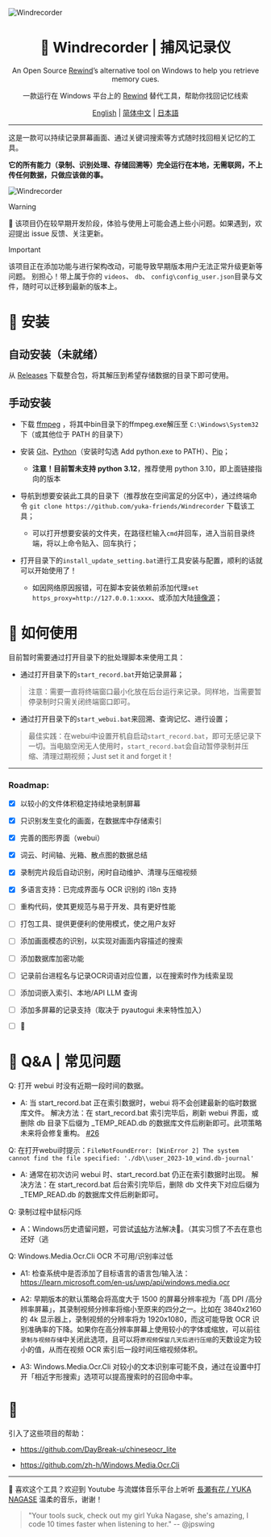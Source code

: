 ![Windrecorder](https://github.com/yuka-friends/Windrecorder/blob/main/__assets__/product-header-cn.jpg)
<h1 align="center"> 🦝 Windrecorder | 捕风记录仪</h1>
<p align="center"> An Open Source <a href="https://www.rewind.ai/">Rewind</a>’s alternative tool on Windows to help you retrieve memory cues.</p>
<p align="center">一款运行在 Windows 平台上的 <a href="https://www.rewind.ai/">Rewind</a> 替代工具，帮助你找回记忆线索</p>

<p align="center"> <a href="https://github.com/yuka-friends/Windrecorder/blob/main/__assets__/README-en.md">English</a>  | <a href="https://github.com/yuka-friends/Windrecorder/blob/main/README.md">简体中文</a> | <a href="https://github.com/yuka-friends/Windrecorder/blob/main/__assets__/README-ja.md">日本語</a> </p>

---

这是一款可以持续记录屏幕画面、通过关键词搜索等方式随时找回相关记忆的工具。

**它的所有能力（录制、识别处理、存储回溯等）完全运行在本地，无需联网，不上传任何数据，只做应该做的事。**

![Windrecorder](https://github.com/yuka-friends/Windrecorder/blob/main/__assets__/product-preview-cn.jpg)

> [!WARNING]
> 🤯 该项目仍在较早期开发阶段，体验与使用上可能会遇上些小问题。如果遇到，欢迎提出 issue 反馈、关注更新。

> [!IMPORTANT]  
> 该项目正在添加功能与进行架构改动，可能导致早期版本用户无法正常升级更新等问题。
> 别担心！带上属于你的 `videos`、 `db`、 `config\config_user.json`目录与文件，随时可以迁移到最新的版本上。

# 🦝 安装

## 自动安装（未就绪）

从 [Releases](https://github.com/yuka-friends/Windrecorder/releases) 下载整合包，将其解压到希望存储数据的目录下即可使用。


## 手动安装

- 下载 [ffmpeg](https://www.gyan.dev/ffmpeg/builds/ffmpeg-release-essentials.zip) ，将其中bin目录下的ffmpeg.exe解压至 `C:\Windows\System32` 下（或其他位于 PATH 的目录下）

- 安装 [Git](https://git-scm.com/downloads)、[Python](https://www.python.org/ftp/python/3.10.11/python-3.10.11-amd64.exe)（安装时勾选 Add python.exe to PATH）、[Pip](https://pip.pypa.io/en/stable/installation/)；
    - **注意！目前暂未支持 python 3.12**，推荐使用 python 3.10，即上面链接指向的版本

- 导航到想要安装此工具的目录下（推荐放在空间富足的分区中），通过终端命令 `git clone https://github.com/yuka-friends/Windrecorder` 下载该工具；

    - 可以打开想要安装的文件夹，在路径栏输入`cmd`并回车，进入当前目录终端，将以上命令贴入、回车执行；

- 打开目录下的`install_update_setting.bat`进行工具安装与配置，顺利的话就可以开始使用了！

    - 如因网络原因报错，可在脚本安装依赖前添加代理`set https_proxy=http://127.0.0.1:xxxx`、或添加大陆[镜像源](https://mirrors.tuna.tsinghua.edu.cn/help/pypi/)；


# 🦝 如何使用

目前暂时需要通过打开目录下的批处理脚本来使用工具：

- 通过打开目录下的`start_record.bat`开始记录屏幕；

> 注意：需要一直将终端窗口最小化放在后台运行来记录。同样地，当需要暂停录制时只需关闭终端窗口即可。

- 通过打开目录下的`start_webui.bat`来回溯、查询记忆、进行设置；

> 最佳实践：在webui中设置开机自启动`start_record.bat`，即可无感记录下一切。当电脑空闲无人使用时，`start_record.bat`会自动暂停录制并压缩、清理过期视频；Just set it and forget it！

---
### Roadmap:
- [x] 以较小的文件体积稳定持续地录制屏幕
- [x] 只识别发生变化的画面，在数据库中存储索引
- [x] 完善的图形界面（webui）
- [x] 词云、时间轴、光箱、散点图的数据总结
- [x] 录制完片段后自动识别，闲时自动维护、清理与压缩视频
- [x] 多语言支持：已完成界面与 OCR 识别的 i18n 支持
- [ ] 重构代码，使其更规范与易于开发、具有更好性能
- [ ] 打包工具、提供更便利的使用模式，使之用户友好
- [ ] 添加画面模态的识别，以实现对画面内容描述的搜索
- [ ] 添加数据库加密功能
- [ ] 记录前台进程名与记录OCR词语对应位置，以在搜索时作为线索呈现
- [ ] 添加词嵌入索引、本地/API LLM 查询
- [ ] 添加多屏幕的记录支持（取决于 pyautogui 未来特性加入）
- [ ] 🤔


# 🦝 Q&A | 常见问题
Q: 打开 webui 时没有近期一段时间的数据。

- A: 当 start_record.bat 正在索引数据时，webui 将不会创建最新的临时数据库文件。
解决方法：在 start_record.bat 索引完毕后，刷新 webui 界面，或删除 db 目录下后缀为 _TEMP_READ.db 的数据库文件后刷新即可。此项策略未来将会修复重构。 [#26](https://github.com/yuka-friends/Windrecorder/issues/26)

Q: 在打开webui时提示：`FileNotFoundError: [WinError 2] The system cannot find the file specified: './db\\user_2023-10_wind.db-journal'`

- A: 通常在初次访问 webui 时、start_record.bat 仍正在索引数据时出现。
解决方法：在 start_record.bat 后台索引完毕后，删除 db 文件夹下对应后缀为 _TEMP_READ.db 的数据库文件后刷新即可。

Q: 录制过程中鼠标闪烁

- A：Windows历史遗留问题，可尝试[该帖](https://stackoverflow.com/questions/34023630/how-to-avoid-mouse-pointer-flicker-when-capture-a-window-by-ffmpeg)方法解决🤔。（其实习惯了不去在意也还好（逃

Q: Windows.Media.Ocr.Cli OCR 不可用/识别率过低

- A1: 检查系统中是否添加了目标语言的语言包/输入法：https://learn.microsoft.com/en-us/uwp/api/windows.media.ocr

- A2: 早期版本的默认策略会将高度大于 1500 的屏幕分辨率视为「高 DPI /高分辨率屏幕」，其录制视频分辨率将缩小至原来的四分之一。比如在 3840x2160 的 4k 显示器上，录制视频的分辨率将为 1920x1080，而这可能导致 OCR 识别准确率的下降。如果你在高分辨率屏幕上使用较小的字体或缩放，可以前往`录制与视频存储`中关闭此选项，且可以将`原视频保留几天后进行压缩`的天数设定为较小的值，从而在视频 OCR 索引后一段时间压缩视频体积。

- A3: Windows.Media.Ocr.Cli 对较小的文本识别率可能不良，通过在设置中打开「相近字形搜索」选项可以提高搜索时的召回命中率。

# 🧡
引入了这些项目的帮助：

- https://github.com/DayBreak-u/chineseocr_lite

- https://github.com/zh-h/Windows.Media.Ocr.Cli


---

🧡 喜欢这个工具？欢迎到 Youtube 与流媒体音乐平台上听听 [長瀬有花 / YUKA NAGASE](https://www.youtube.com/channel/UCf-PcSHzYAtfcoiBr5C9DZA) 温柔的音乐，谢谢！

> "Your tools suck, check out my girl Yuka Nagase, she's amazing, I code 10 times faster when listening to her." -- @jpswing